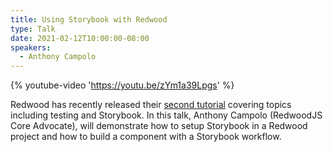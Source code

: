 ```yaml
---
title: Using Storybook with Redwood
type: Talk
date: 2021-02-12T10:00:00-08:00
speakers:
  - Anthony Campolo
---
```


{% youtube-video 'https://youtu.be/zYm1a39Lpgs' %}

Redwood has recently released their [second tutorial](https://community.redwoodjs.com/t/the-prophecy-is-fulfilled-tutorial-part-2-is-coming/1657) covering topics including testing and Storybook. In this talk, Anthony Campolo (RedwoodJS Core Advocate), will demonstrate how to setup Storybook in a Redwood project and how to build a component with a Storybook workflow.
